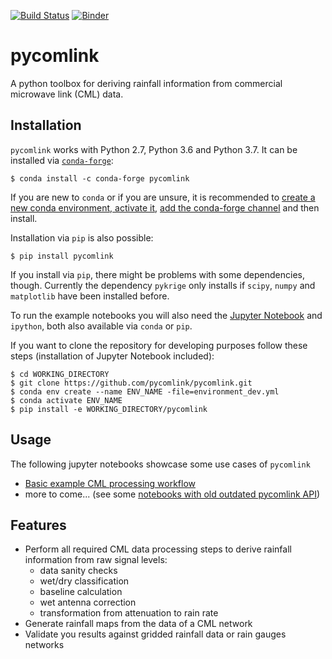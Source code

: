 [![Build Status](https://travis-ci.org/pycomlink/pycomlink.svg?branch=master)](https://travis-ci.org/pycomlink/pycomlink)
[![Binder](https://mybinder.org/badge_logo.svg)](https://mybinder.org/v2/gh/pycomlink/pycomlink/master)

pycomlink
=========

A python toolbox for deriving rainfall information from commercial microwave link (CML) data.

Installation
------------

`pycomlink` works with Python 2.7, Python 3.6 and Python 3.7. It can be installed via [`conda-forge`](https://conda-forge.org/):

    $ conda install -c conda-forge pycomlink

If you are new to `conda` or if you are unsure, it is recommended to [create a new conda environment, activate it](https://docs.conda.io/projects/conda/en/latest/user-guide/tasks/manage-environments.html#creating-an-environment-with-commands), [add the conda-forge channel](https://conda-forge.org/) and then install.

Installation via `pip` is also possible:

    $ pip install pycomlink

If you install via `pip`, there might be problems with some dependencies, though. Currently the dependency `pykrige` only installs if `scipy`, `numpy` and `matplotlib` have been installed before.

To run the example notebooks you will also need the [Jupyter Notebook](https://jupyter.org/)
and `ipython`, both also available via `conda` or `pip`.

If you want to clone the repository for developing purposes follow these steps (installation of Jupyter Notebook included):

    $ cd WORKING_DIRECTORY
    $ git clone https://github.com/pycomlink/pycomlink.git
    $ conda env create --name ENV_NAME -file=environment_dev.yml
    $ conda activate ENV_NAME
    $ pip install -e WORKING_DIRECTORY/pycomlink

Usage
-----

The following jupyter notebooks showcase some use cases of `pycomlink`

 * [Basic example CML processing workflow](http://nbviewer.jupyter.org/github/pycomlink/pycomlink/blob/master/notebooks/Basic%20CML%20processing%20workflow.ipynb)
 * more to come... (see some [notebooks with old outdated pycomlink API](https://github.com/pycomlink/pycomlink/tree/master/notebooks/outdated_notebooks))

Features
--------

 * Perform all required CML data processing steps to derive rainfall information from raw signal levels:
    * data sanity checks
    * wet/dry classification
    * baseline calculation
    * wet antenna correction
    * transformation from attenuation to rain rate
 * Generate rainfall maps from the data of a CML network
 * Validate you results against gridded rainfall data or rain gauges networks
